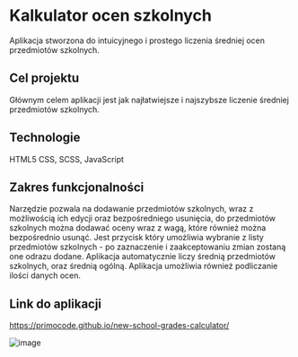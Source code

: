 ﻿# Kalkulator ocen szkolnych
Aplikacja stworzona do intuicyjnego i prostego liczenia średniej ocen przedmiotów szkolnych.

## Cel projektu
Głównym celem aplikacji jest jak najłatwiejsze i najszybsze liczenie średniej przedmiotów szkolnych.

## Technologie 
HTML5 CSS, SCSS, JavaScript

## Zakres funkcjonalności
Narzędzie pozwala na dodawanie przedmiotów szkolnych, wraz z możliwością ich edycji oraz bezpośredniego usunięcia, do przedmiotów szkolnych można dodawać oceny wraz z wagą, które również można bezpośrednio usunąć. Jest przycisk który umożliwia wybranie z listy przedmiotów szkolnych - po zaznaczenie i zaakceptowaniu zmian zostaną one odrazu dodane.
Aplikacja automatycznie liczy średnią przedmiotów szkolnych, oraz średnią ogólną.
Aplikacja umożliwia również podliczanie ilości danych ocen.

## Link do aplikacji
https://primocode.github.io/new-school-grades-calculator/

![image](https://github.com/Primocode/new-school-grades-calculator/blob/master/liczenie-sredniej-ocen.png)
